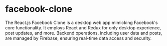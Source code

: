 # facebook-clone
The React.js Facebook Clone is a desktop web app mimicking Facebook's core functionality. It employs React and Redux for only desktop experience, post updates, and more. Backend operations, including user data and posts, are managed by Firebase, ensuring real-time data access and security.
